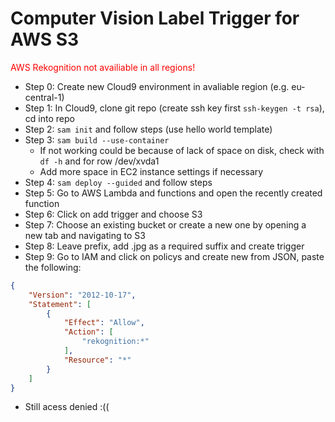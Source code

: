 # Computer Vision Label Trigger for AWS S3

<span style="color:red">AWS Rekognition not availiable in all regions!</span>

* Step 0: Create new Cloud9 environment in avaliable region (e.g. eu-central-1)
* Step 1: In Cloud9, clone git repo (create ssh key first `ssh-keygen -t rsa`), cd into repo
* Step 2:  `sam init` and follow steps (use hello world template)
* Step 3: `sam build --use-container`
  * If not working could be because of lack of space on disk, check with `df -h` and for row /dev/xvda1 
  * Add more space in EC2 instance settings if necessary
* Step 4: `sam deploy --guided` and follow steps
* Step 5: Go to AWS Lambda and functions and open the recently created function
* Step 6: Click on add trigger and choose S3
* Step 7: Choose an existing bucket or create a new one by opening a new tab and navigating to S3
* Step 8: Leave prefix, add .jpg as a required suffix and create trigger
* Step 9: Go to IAM and click on policys and create new from JSON, paste the following:
```JSON
{
    "Version": "2012-10-17",
    "Statement": [
        {
            "Effect": "Allow",
            "Action": [
                "rekognition:*"
            ],
            "Resource": "*"
        }
    ]
}
```
* Still acess denied :((





